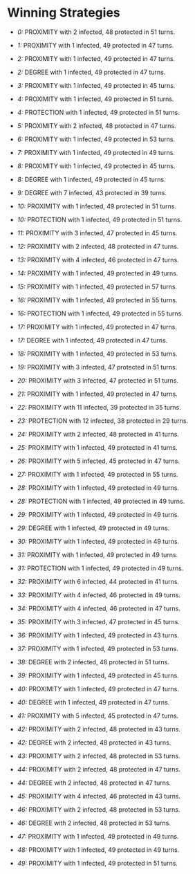 # Winning Strategies

* _0:_ PROXIMITY with 2 infected, 48 protected in 51 turns.


* _1:_ PROXIMITY with 1 infected, 49 protected in 47 turns.


* _2:_ PROXIMITY with 1 infected, 49 protected in 47 turns.


* _2:_ DEGREE with 1 infected, 49 protected in 47 turns.


* _3:_ PROXIMITY with 1 infected, 49 protected in 45 turns.


* _4:_ PROXIMITY with 1 infected, 49 protected in 51 turns.


* _4:_ PROTECTION with 1 infected, 49 protected in 51 turns.


* _5:_ PROXIMITY with 2 infected, 48 protected in 47 turns.


* _6:_ PROXIMITY with 1 infected, 49 protected in 53 turns.


* _7:_ PROXIMITY with 1 infected, 49 protected in 49 turns.


* _8:_ PROXIMITY with 1 infected, 49 protected in 45 turns.


* _8:_ DEGREE with 1 infected, 49 protected in 45 turns.


* _9:_ DEGREE with 7 infected, 43 protected in 39 turns.


* _10:_ PROXIMITY with 1 infected, 49 protected in 51 turns.


* _10:_ PROTECTION with 1 infected, 49 protected in 51 turns.


* _11:_ PROXIMITY with 3 infected, 47 protected in 45 turns.


* _12:_ PROXIMITY with 2 infected, 48 protected in 47 turns.


* _13:_ PROXIMITY with 4 infected, 46 protected in 47 turns.


* _14:_ PROXIMITY with 1 infected, 49 protected in 49 turns.


* _15:_ PROXIMITY with 1 infected, 49 protected in 57 turns.


* _16:_ PROXIMITY with 1 infected, 49 protected in 55 turns.


* _16:_ PROTECTION with 1 infected, 49 protected in 55 turns.


* _17:_ PROXIMITY with 1 infected, 49 protected in 47 turns.


* _17:_ DEGREE with 1 infected, 49 protected in 47 turns.


* _18:_ PROXIMITY with 1 infected, 49 protected in 53 turns.


* _19:_ PROXIMITY with 3 infected, 47 protected in 51 turns.


* _20:_ PROXIMITY with 3 infected, 47 protected in 51 turns.


* _21:_ PROXIMITY with 1 infected, 49 protected in 47 turns.


* _22:_ PROXIMITY with 11 infected, 39 protected in 35 turns.


* _23:_ PROTECTION with 12 infected, 38 protected in 29 turns.


* _24:_ PROXIMITY with 2 infected, 48 protected in 41 turns.


* _25:_ PROXIMITY with 1 infected, 49 protected in 41 turns.


* _26:_ PROXIMITY with 5 infected, 45 protected in 47 turns.


* _27:_ PROXIMITY with 1 infected, 49 protected in 55 turns.


* _28:_ PROXIMITY with 1 infected, 49 protected in 49 turns.


* _28:_ PROTECTION with 1 infected, 49 protected in 49 turns.


* _29:_ PROXIMITY with 1 infected, 49 protected in 49 turns.


* _29:_ DEGREE with 1 infected, 49 protected in 49 turns.


* _30:_ PROXIMITY with 1 infected, 49 protected in 49 turns.


* _31:_ PROXIMITY with 1 infected, 49 protected in 49 turns.


* _31:_ PROTECTION with 1 infected, 49 protected in 49 turns.


* _32:_ PROXIMITY with 6 infected, 44 protected in 41 turns.


* _33:_ PROXIMITY with 4 infected, 46 protected in 49 turns.


* _34:_ PROXIMITY with 4 infected, 46 protected in 47 turns.


* _35:_ PROXIMITY with 3 infected, 47 protected in 45 turns.


* _36:_ PROXIMITY with 1 infected, 49 protected in 43 turns.


* _37:_ PROXIMITY with 1 infected, 49 protected in 53 turns.


* _38:_ DEGREE with 2 infected, 48 protected in 51 turns.


* _39:_ PROXIMITY with 1 infected, 49 protected in 45 turns.


* _40:_ PROXIMITY with 1 infected, 49 protected in 47 turns.


* _40:_ DEGREE with 1 infected, 49 protected in 47 turns.


* _41:_ PROXIMITY with 5 infected, 45 protected in 47 turns.


* _42:_ PROXIMITY with 2 infected, 48 protected in 43 turns.


* _42:_ DEGREE with 2 infected, 48 protected in 43 turns.


* _43:_ PROXIMITY with 2 infected, 48 protected in 53 turns.


* _44:_ PROXIMITY with 2 infected, 48 protected in 47 turns.


* _44:_ DEGREE with 2 infected, 48 protected in 47 turns.


* _45:_ PROXIMITY with 4 infected, 46 protected in 43 turns.


* _46:_ PROXIMITY with 2 infected, 48 protected in 53 turns.


* _46:_ DEGREE with 2 infected, 48 protected in 53 turns.


* _47:_ PROXIMITY with 1 infected, 49 protected in 49 turns.


* _48:_ PROXIMITY with 1 infected, 49 protected in 49 turns.


* _49:_ PROXIMITY with 1 infected, 49 protected in 51 turns.


